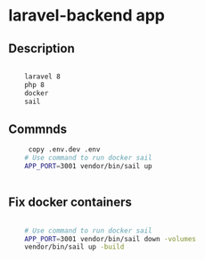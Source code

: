# laravel-backend app

## Description

```bash

    laravel 8 
    php 8 
    docker 
    sail

```
## Commnds

```bash
     copy .env.dev .env
    # Use command to run docker sail
    APP_PORT=3001 vendor/bin/sail up
    
```
## Fix docker containers 

```bash

    # Use command to run docker sail
    APP_PORT=3001 vendor/bin/sail down -volumes
    vendor/bin/sail up -build
    
```
